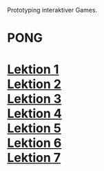 Prototyping interaktiver Games.

<h1> PONG <h1>

<a href="/Prima/L01_HelloWorld/Main.html"> Lektion 1</a> <br>
<a href="/Prima/L02_FirstFudge/Main.html"> Lektion 2</a> <br>
<a href="/Prima/L03_PongPaddels/Main.html"> Lektion 3</a> <br>
<a href="/Prima/L04_PongAnimated/Main.html"> Lektion 4</a> <br>
<a href="/Prima/L05_PongReflection/Main.html"> Lektion 5</a> <br>
<a href="/Prima/L06_PongFinal/Main.html"> Lektion 6 </a> <br>
<a href="/Prima/L07_FudgeCraft_Fragments/Main.html"> Lektion 7</a> <br>
